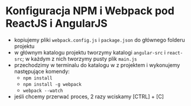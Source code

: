 # Konfiguracja NPM i Webpack pod ReactJS i AngularJS

- kopiujemy pliki `webpack.config.js` i `package.json` do głównego folderu projektu
- w głównym katalogu projektu tworzymy katalogi `angular-src` i `react-src`; w każdym z nich tworzymy pusty plik `main.js`
- przechodzimy w terminalu do katalogu w z projektem i wykonujemy następujące komendy:
  - `npm install`
  - `npm install -g webpack`
  - `webpack --watch`
- jeśli chcemy przerwać proces, 2 razy wciskamy [CTRL] + [C]
